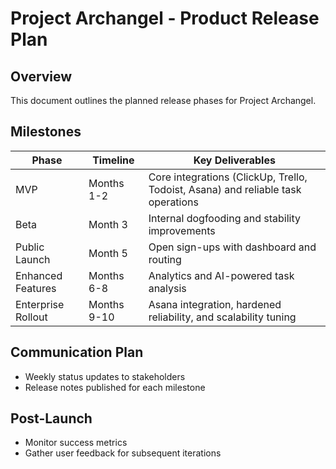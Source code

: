# Project Archangel - Product Release Plan

## Overview
This document outlines the planned release phases for Project Archangel.

## Milestones
| Phase | Timeline | Key Deliverables |
| --- | --- | --- |
| MVP | Months 1-2 | Core integrations (ClickUp, Trello, Todoist, Asana) and reliable task operations |
| Beta | Month 3 | Internal dogfooding and stability improvements |
| Public Launch | Month 5 | Open sign-ups with dashboard and routing |
| Enhanced Features | Months 6-8 | Analytics and AI-powered task analysis |
| Enterprise Rollout | Months 9-10 | Asana integration, hardened reliability, and scalability tuning |

## Communication Plan
- Weekly status updates to stakeholders
- Release notes published for each milestone

## Post-Launch
- Monitor success metrics
- Gather user feedback for subsequent iterations

